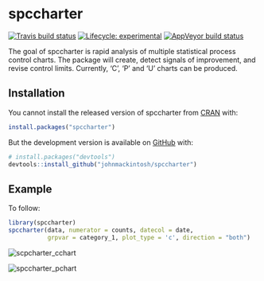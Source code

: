 
<!-- README.md is generated from README.Rmd. Please edit that file -->

# spccharter

<!-- badges: start -->

[![Travis build
status](https://travis-ci.com/johnmackintosh/spccharter.svg?branch=master)](https://travis-ci.com/johnmackintosh/spccharter)
[![Lifecycle:
experimental](https://img.shields.io/badge/lifecycle-experimental-orange.svg)](https://www.tidyverse.org/lifecycle/#experimental)
[![AppVeyor build
status](https://ci.appveyor.com/api/projects/status/github/johnmackintosh/spccharter?branch=master&svg=true)](https://ci.appveyor.com/project/johnmackintosh/spccharter)
<!-- badges: end -->

The goal of spccharter is rapid analysis of multiple statistical process
control charts. The package will create, detect signals of improvement,
and revise control limits. Currently, ‘C’, ‘P’ and ‘U’ charts can be
produced.

## Installation

You cannot install the released version of spccharter from
[CRAN](https://CRAN.R-project.org) with:

``` r
install.packages("spccharter")
```

But the development version is available on
[GitHub](https://github.com/) with:

``` r
# install.packages("devtools")
devtools::install_github("johnmackintosh/spccharter")
```

## Example

To follow:

``` r
library(spccharter)
spccharter(data, numerator = counts, datecol = date, 
           grpvar = category_1, plot_type = 'c', direction = "both")
```

![scpcharter_cchart](https://user-images.githubusercontent.com/3278367/84581574-812e6a80-adda-11ea-9586-8e7b1b757084.png)

![spccharter_pchart](https://user-images.githubusercontent.com/3278367/84581576-85f31e80-adda-11ea-8feb-c8cb900545ad.png)

